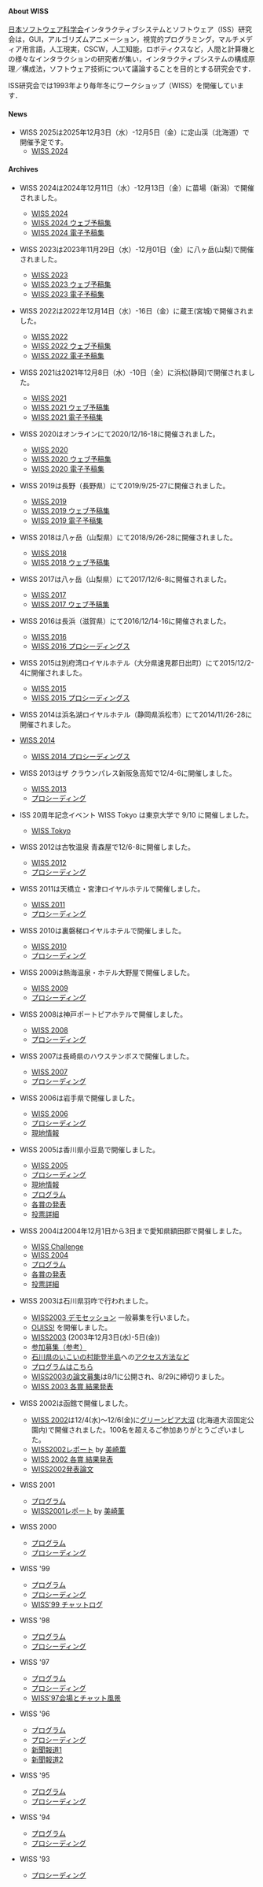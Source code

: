 #### About WISS

[日本ソフトウェア科学会](http://www.jssst.or.jp/)インタラクティブシステムとソフトウェア（ISS）研究会は，GUI，アルゴリズムアニメーション，視覚的プログラミング，マルチメディア用言語，人工現実，CSCW，人工知能，ロボティクスなど，人間と計算機との様々なインタラクションの研究者が集い，インタラクティブシステムの構成原理／構成法，ソフトウェア技術について議論することを目的とする研究会です．

ISS研究会では1993年より毎年冬にワークショップ（WISS）を開催しています．

#### News
- WISS 2025は2025年12月3日（水）-12月5日（金）に定山渓（北海道）で開催予定です。
  - [WISS 2024](https://www.wiss.org/WISS2025/)

#### Archives
- WISS 2024は2024年12月11日（水）-12月13日（金）に苗場（新潟）で開催されました。
  - [WISS 2024](https://www.wiss.org/WISS2024/)
  - [WISS 2024 ウェブ予稿集](https://www.wiss.org/WISS2024Proceedings/)
  - [WISS 2024 電子予稿集](https://www.wiss.org/WISS2024/downloads/proceedings.pdf)
- WISS 2023は2023年11月29日（水）-12月01日（金）に八ヶ岳(山梨)で開催されました。
  - [WISS 2023](https://www.wiss.org/WISS2023/)
  - [WISS 2023 ウェブ予稿集](https://www.wiss.org/WISS2023Proceedings/)
  - [WISS 2023 電子予稿集](https://www.wiss.org/WISS2023/downloads/proceedings.pdf)
- WISS 2022は2022年12月14日（水）-16日（金）に蔵王(宮城)で開催されました。
  - [WISS 2022](https://www.wiss.org/WISS2022/)
  - [WISS 2022 ウェブ予稿集](https://www.wiss.org/WISS2022Proceedings/)
  - [WISS 2022 電子予稿集](https://www.wiss.org/WISS2022/downloads/proceedings.pdf)  
- WISS 2021は2021年12月8日（水）-10日（金）に浜松(静岡)で開催されました。
  - [WISS 2021](https://www.wiss.org/WISS2021/)
  - [WISS 2021 ウェブ予稿集](https://www.wiss.org/WISS2021Proceedings/)
  - [WISS 2021 電子予稿集](https://www.wiss.org/WISS2021/downloads/proceedings.pdf)  
- WISS 2020はオンラインにて2020/12/16-18に開催されました。
  - [WISS 2020](https://www.wiss.org/WISS2020/)
  - [WISS 2020 ウェブ予稿集](https://www.wiss.org/WISS2020Proceedings/)
  - [WISS 2020 電子予稿集](https://www.wiss.org/WISS2020/downloads/proceedings.pdf)  
- WISS 2019は長野（長野県）にて2019/9/25-27に開催されました。
  - [WISS 2019](https://www.wiss.org/WISS2019/)
  - [WISS 2019 ウェブ予稿集](https://www.wiss.org/WISS2019Proceedings/)
  - [WISS 2019 電子予稿集](https://www.wiss.org/WISS2019/download/proceedings.pdf)
- WISS 2018は八ヶ岳（山梨県）にて2018/9/26-28に開催されました。
  - [WISS 2018](https://www.wiss.org/WISS2018/)
  - [WISS 2018 ウェブ予稿集](https://www.wiss.org/WISS2018Proceedings/)
- WISS 2017は八ヶ岳（山梨県）にて2017/12/6-8に開催されました。
  - [WISS 2017](https://www.wiss.org/WISS2017/)
  - [WISS 2017 ウェブ予稿集](https://www.wiss.org/WISS2017Proceedings/)
- WISS 2016は長浜（滋賀県）にて2016/12/14-16に開催されました。
  - [WISS 2016](https://www.wiss.org/WISS2016/)
  - [WISS 2016 プロシーディングス](https://www.wiss.org/WISS2016Proceedings/)
- WISS 2015は別府湾ロイヤルホテル（大分県速見郡日出町）にて2015/12/2-4に開催されました。
  - [WISS 2015](https://www.wiss.org/WISS2015/)
  - [WISS 2015 プロシーディングス](https://www.wiss.org/WISS2015Proceedings/)
- WISS 2014は浜名湖ロイヤルホテル（静岡県浜松市）にて2014/11/26-28に開催されました。
- [WISS 2014](https://www.wiss.org/WISS2014/)
  - [WISS 2014 プロシーディングス](https://www.wiss.org/WISS2014Proceedings/)

- WISS 2013はザ クラウンパレス新阪急高知で12/4-6に開催しました。
  - [WISS 2013](http://www.wiss.org/WISS2013/)
  - [プロシーディング](http://www.wiss.org/WISS2013Proceedings/)
- ISS 20周年記念イベント WISS Tokyo は東京大学で 9/10 に開催しました。
  - [WISS Tokyo](http://www.wiss.org/wisstokyo/)
- WISS 2012は古牧温泉 青森屋で12/6-8に開催しました。
  - [WISS 2012](http://www.wiss.org/WISS2012/)
  - [プロシーディング](http://www.wiss.org/WISS2012Proceedings/)
- WISS 2011は天橋立・宮津ロイヤルホテルで開催しました。
  - [WISS 2011](http://www.wiss.org/WISS2011/)
  - [プロシーディング](http://www.wiss.org/WISS2011Proceedings/)
- WISS 2010は裏磐梯ロイヤルホテルで開催しました。
  - [WISS 2010](http://www.wiss.org/WISS2010/)
  - [プロシーディング](http://www.wiss.org/WISS2010Proceedings/)
- WISS 2009は熱海温泉・ホテル大野屋で開催しました。
  - [WISS 2009](http://www.wiss.org/WISS2009/)
  - [プロシーディング](http://www.wiss.org/WISS2009Proceedings/)
- WISS 2008は神戸ポートピアホテルで開催しました。
  - [WISS 2008](http://www.wiss.org/WISS2008/)
  - [プロシーディング](http://www.wiss.org/WISS2008Proceedings/)
- WISS 2007は長崎県のハウステンボスで開催しました。
  - [WISS 2007](http://www.wiss.org/WISS2007/)
  - [プロシーディング](http://www.wiss.org/WISS2007Proceedings/)
- WISS 2006は岩手県で開催しました。
  - [WISS 2006](http://www.wiss.org/WISS2006/)
  - [プロシーディング](http://www.wiss.org/WISS2006Proceedings/)
  - [現地情報](http://www.dais.soft.iwate-pu.ac.jp/WISS2006/)
- WISS 2005は香川県小豆島で開催しました。
  - [WISS 2005](http://www.wiss.org/WISS2005/)
  - [プロシーディング](http://www.wiss.org/WISS2005Proceedings/)
  - [現地情報](http://www.eng.kagawa-u.ac.jp/~tarumi/wiss2005/)
  - [プログラム](http://www.wiss.org/WISS2005/program.html)
  - [各賞の発表](http://www.wiss.org/WISS2005/prize2005.html)
  - [投票詳細](http://www.wiss.org/WISS2005/prize2005.html#vote)
- WISS 2004は2004年12月1日から3日まで愛知県額田郡で開催しました。
  - [WISS Challenge](http://www.wiss.org/WISS2004/wiss-challenge.html)
  - [WISS 2004](http://www.wiss.org/WISS2004/)
  - [プログラム](WISS2004/program.html)
  - [各賞の発表](http://www.wiss.org/WISS2004/awards.html)
  - [投票詳細](http://www.wiss.org/WISS2004/vote.html)
- WISS 2003は石川県羽咋で行われました。
  - [WISS2003 デモセッション](WISS2003/DemoCFP.html) 一般募集を行いました。
  - [OUISS!](http://www.zdnet.co.jp/news/0212/17/nj00_wiss_03okura.html) を開催しました。
  - [WISS2003](WISS2003/wiss2003cfp.html) (2003年12月3日(水)-5日(金))
  - [参加募集（参考）](http://www.wiss.org/cgi-bin/reg2003.cgi)
  - [石川県のいこいの村能登半島](http://www.jeims.co.jp/ikoinomura/)への[アクセス方法など](WISS2003/access.html)
  - [プログラムはこちら](WISS2003/program.html)
  - [WISS2003の論文募集](WISS2003/wiss2003cfp.html)は8/1に公開され、8/29に締切りました。
  - [WISS 2003 各賞 結果発表](http://www.wiss.org/WISS2003/awards.html)
- WISS 2002は函館で開催しました。
  - [WISS 2002](WISS2002/index.html)は12/4(水)〜12/6(金)に[グリーンピア大沼](http://www.green-pia.com/onuma/) (北海道大沼国定公園内)で開催されました。100名を超えるご参加ありがとうございました。
  - [WISS2002レポート](http://www.itmedia.co.jp/news/0212/17/fj00_wiss2002.html) by [美崎薫](http://homepage3.nifty.com/misaki_kaoru/)
  - [WISS 2002 各賞 結果発表](http://www.wiss.org/WISS2002/awards.html)
  - [WISS2002発表論文](WISS2002/program.html)
- WISS 2001
  - [プログラム](http://www.wiss.org/WISS2001/program.html)
  - [WISS2001レポート](http://pcweb.mycom.co.jp/news/special/2001/12/12/01.html) by [美崎薫](http://homepage3.nifty.com/misaki_kaoru/)
- WISS 2000
  - [プログラム](http://www.wiss.org/WISS2000/program.html)
  - [プロシーディング](http://www.kindaikagaku.co.jp/information/kd0285.htm)
- WISS '99
  - [プログラム](http://www.wiss.org/WISS99/program.html)
  - [プロシーディング](http://www.kindaikagaku.co.jp/information/kd0279.htm)
  - [WISS'99 チャットログ](http://www.csl.sony.co.jp/project/wiss99/)
- WISS '98
  - [プログラム](http://www.wiss.org/WISS98/program.html)
  - [プロシーディング](http://www.kindaikagaku.co.jp/information/kd0271.htm)
- WISS '97
  - [プログラム](http://www.wiss.org/WISS97/program.html)
  - [プロシーディング](http://www.kindaikagaku.co.jp/information/kd0263.htm)
  - [WISS'97会場とチャット風景](http://www.csl.sony.co.jp/person/rekimoto/wiss97/)
- WISS '96
  - [プログラム](http://www.wiss.org/WISS96/participation.html#program)
  - [プロシーディング](http://www.kindaikagaku.co.jp/information/kd0258.htm)
  - [新聞報道1](WISS96/article1.html)
  - [新聞報道2](WISS96/article2.html)
- WISS '95
  - [プログラム](http://www.wiss.org/WISS95papers.html)
  - [プロシーディング](http://www.kindaikagaku.co.jp/information/kd0250.htm)
- WISS '94
  - [プログラム](http://www.wiss.org/WISS94papers.html)
  - [プロシーディング](http://www.kindaikagaku.co.jp/information/kd0231.htm)
- WISS '93
  - [プロシーディング](http://www.kindaikagaku.co.jp/information/kd0226.htm)
